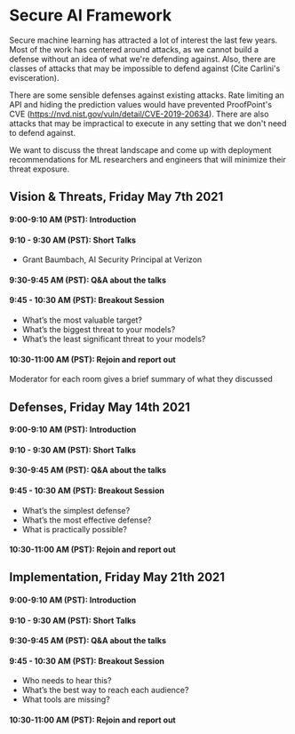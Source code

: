 # Secure AI Framework

Secure machine learning has attracted a lot of interest the last few years. Most of the work has centered around attacks, 
as we cannot build a defense without an idea of what we're defending against. Also, there are classes of attacks that may
be impossible to defend against (Cite Carlini's evisceration). 

There are some sensible defenses against existing attacks. Rate limiting an API and hiding the prediction values would 
have prevented ProofPoint's CVE (https://nvd.nist.gov/vuln/detail/CVE-2019-20634). There are also attacks that may be 
impractical to execute in any setting that we don't need to defend against. 

We want to discuss the threat landscape and come up with deployment recommendations for ML researchers and engineers that 
will minimize their threat exposure. 


## Vision & Threats, Friday May 7th 2021
#### 9:00-9:10 AM (PST): Introduction

#### 9:10 - 9:30 AM (PST): Short Talks

- Grant Baumbach, AI Security Principal at Verizon

#### 9:30-9:45 AM (PST): Q&A about the talks

#### 9:45 - 10:30 AM (PST): Breakout Session

- What’s the most valuable target?
- What’s the biggest threat to your models?
- What’s the least significant threat to your models?

#### 10:30-11:00 AM (PST): Rejoin and report out

Moderator for each room gives a brief summary of what they discussed

## Defenses, Friday May 14th 2021

#### 9:00-9:10 AM (PST): Introduction

#### 9:10 - 9:30 AM (PST): Short Talks

#### 9:30-9:45 AM (PST): Q&A about the talks

#### 9:45 - 10:30 AM (PST): Breakout Session

- What’s the simplest defense?
- What’s the most effective defense?
- What is practically possible?

#### 10:30-11:00 AM (PST): Rejoin and report out

## Implementation, Friday May 21th 2021

#### 9:00-9:10 AM (PST): Introduction

#### 9:10 - 9:30 AM (PST): Short Talks

#### 9:30-9:45 AM (PST): Q&A about the talks

#### 9:45 - 10:30 AM (PST): Breakout Session

- Who needs to hear this?
- What’s the best way to reach each audience?
- What tools are missing?

#### 10:30-11:00 AM (PST): Rejoin and report out
